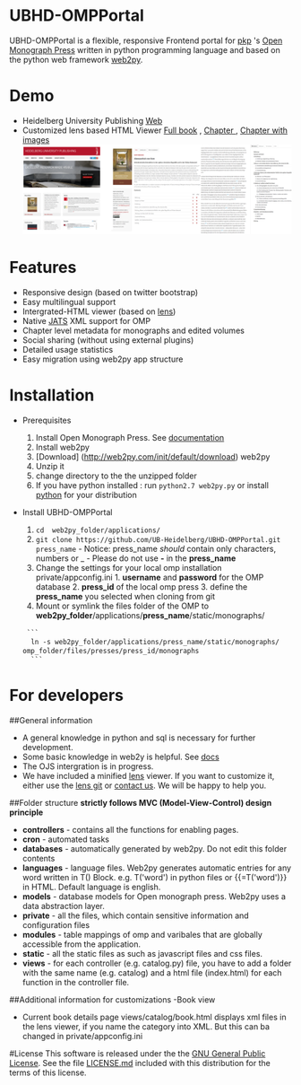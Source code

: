 # UBHD-OMPPortal
UBHD-OMPPortal is a flexible, responsive Frontend portal for [pkp](https://pkp.sfu.ca/) 's [Open Monograph Press](https://pkp.sfu.ca/omp/)  written in python programming language and  based on the python web framework [web2py](http://www.web2py.com).

# Demo
- Heidelberg University Publishing  [Web](http://heiup.uni-heidelberg.de/)
- Customized lens based HTML Viewer [Full book](http://heiup.uni-heidelberg.de/reader/index/43/heiUP_habenstein_abwesenheit_2015.xml) ,  [Chapter ](http://heiup.uni-heidelberg.de/reader/index/43/43-69-209-1-10-20150717.xml) ,  [Chapter with images](http://heiup.uni-heidelberg.de/reader/index/43/43-69-220-1-10-20150723.xml#figures)
![alt tag](static/images/UBHD-OMPPortal.png)

# Features
- Responsive design (based on twitter bootstrap)
- Easy multilingual support
- Intergrated-HTML viewer (based on [lens](https://github.com/elifesciences/lens/))
- Native [JATS](http://jats.nlm.nih.gov/) XML support for OMP
- Chapter level metadata for monographs and edited volumes
- Social sharing  (without using external plugins)
- Detailed usage statistics
- Easy migration using web2py app structure

# Installation
- Prerequisites
    1. Install Open Monograph Press. See [documentation](http://pkp.sfu.ca/omp/README)
    2. Install web2py
     1. [Download] (http://web2py.com/init/default/download) web2py
     2. Unzip it
     3. change directory to the the unzipped folder
     4. If you have python installed : run ```python2.7 web2py.py``` or install [python](https://www.python.org/downloads/release/python-2710/) for your distribution
- Install UBHD-OMPPortal
     1. ```cd  web2py_folder/applications/```
     2. ```git clone https://github.com/UB-Heidelberg/UBHD-OMPPortal.git press_name```
       - Notice:  press_name *should* contain only characters, numbers or _
       - Please do not use **-** in the **press_name**
     3. Change the settings for your local omp installation private/appconfig.ini
       1. **username** and **password** for the OMP database
       2. **press_id** of the local omp press
       3. define the **press_name** you selected when cloning from git
     4. Mount or symlink the files folder of the OMP  to **web2py_folder**/applications/**press_name**/static/monographs/

       ```
        ln -s web2py_folder/applications/press_name/static/monographs/ omp_folder/files/presses/press_id/monographs
        ```
# For developers

##General information
- A general knowledge in python  and sql is necessary for further development.
- Some  basic knowledge in web2y is helpful. See [docs](http://web2py.com)
- The OJS intergration is  in progress.
- We have included a minified [lens](https://github.com/elifesciences/lens/) viewer. If you want to customize it, either use the [lens git](https://github.com/elifesciences/lens/)  or  [contact us](mailto:dulip.withanage@gmail.com). We will be happy to help you.

##Folder structure
**strictly follows MVC (Model-View-Control) design principle**

- **controllers** - contains all the functions for  enabling pages.
- **cron** - automated tasks
- **databases** - automatically generated by web2py. Do not edit this folder contents
- **languages** -  language files. Web2py generates automatic entries for any word written in T() Block.  e.g. T('word') in python files or {{=T('word')}} in HTML. Default language is english.
- **models** - database models for Open monograph press. Web2py uses a  data abstraction layer.
- **private** - all the files, which contain sensitive information and configuration files
- **modules** - table mappings of omp and varibales that are globally accessible from the application.
- **static** - all the static files as such as javascript files and css files.
- **views** - for each controller (e.g. catalog.py) file, you have to  add a folder  with the same name   (e.g. catalog) and a html file  (index.html) for each function in the controller file.

##Additional information for customizations
-Book view
  - Current book details page views/catalog/book.html  displays xml files in  the lens viewer, if you name the category into  XML. But this can ba changed in private/appconfig.ini

#License
This software is released under the the [GNU General Public License](LICENSE.md).
See the file [LICENSE.md](LICENSE.md) included with this distribution for the terms of this license.

